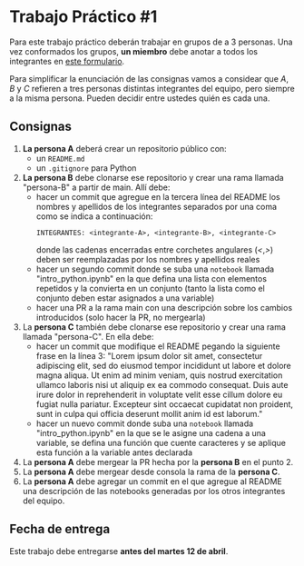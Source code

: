 # Trabajo Práctico #1

Para este trabajo práctico deberán trabajar en grupos de a 3 personas. Una vez conformados los grupos, **un miembro** debe anotar a todos los integrantes en [este formulario](https://forms.gle/ypXstqEBqJCwnxXg7).

Para simplificar la enunciación de las consignas vamos a considear que _A_, _B_ y _C_ refieren a tres personas distintas integrantes del equipo, pero siempre a la misma persona. Pueden decidir entre ustedes quién es cada una.

## Consignas

1. **La persona A** deberá crear un repositorio público con:
   - un `README.md`
   - un `.gitignore` para Python
2. **La persona B** debe clonarse ese repositorio y crear una rama llamada "persona-B" a partir de main. Allí debe:
   - hacer un commit que agregue en la tercera línea del README los nombres y apellidos de los integrantes separados por una coma como se indica a continuación:
        ```
        INTEGRANTES: <integrante-A>, <integrante-B>, <integrante-C>
        ```
        donde las cadenas encerradas entre corchetes angulares (_<_,_>_) deben ser reemplazadas por los nombres y apellidos reales
   - hacer un segundo commit donde se suba una `notebook` llamada "intro_python.ipynb" en la que defina una lista con elementos repetidos y la convierta en un conjunto (tanto la lista como el conjunto deben estar asignados a una variable)
   - hacer una PR a la rama main con una descripción sobre los cambios introducidos (solo hacer la PR, no mergearla)
3. La **persona C** también debe clonarse ese repositorio y crear una rama llamada "persona-C". En ella debe:
    - hacer un commit que modifique el README pegando la siguiente frase en la línea 3: "Lorem ipsum dolor sit amet, consectetur adipiscing elit, sed do eiusmod tempor incididunt ut labore et dolore magna aliqua. Ut enim ad minim veniam, quis nostrud exercitation ullamco laboris nisi ut aliquip ex ea commodo consequat. Duis aute irure dolor in reprehenderit in voluptate velit esse cillum dolore eu fugiat nulla pariatur. Excepteur sint occaecat cupidatat non proident, sunt in culpa qui officia deserunt mollit anim id est laborum."
    - hacer un nuevo commit donde suba una `notebook` llamada "intro_python.ipynb" en la que se le asigne una cadena a una variable, se defina una función que cuente caracteres y se aplique esta función a la variable antes declarada
4. La **persona A** debe mergear la PR hecha por la **persona B** en el punto 2.
5. La **persona A** debe mergear desde consola la rama de la **persona C**.
6. La **persona A** debe agregar un commit en el que agregue al README una descripción de las notebooks generadas por los otros integrantes del equipo.

## Fecha de entrega

Este trabajo debe entregarse **antes del martes 12 de abril**.